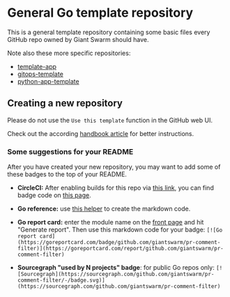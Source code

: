 # General Go template repository

This is a general template repository containing some basic files every GitHub repo owned by Giant Swarm should have.

Note also these more specific repositories:

- [template-app](https://github.com/giantswarm/template-app)
- [gitops-template](https://github.com/giantswarm/gitops-template)
- [python-app-template](https://github.com/giantswarm/python-app-template)

## Creating a new repository

Please do not use the `Use this template` function in the GitHub web UI.

Check out the according [handbook article](https://handbook.giantswarm.io/docs/dev-and-releng/repository/go/) for better instructions.

### Some suggestions for your README

After you have created your new repository, you may want to add some of these badges to the top of your README.

- **CircleCI:** After enabling builds for this repo via [this link](https://circleci.com/setup-project/gh/giantswarm/pr-comment-filter), you can find badge code on [this page](https://app.circleci.com/settings/project/github/giantswarm/pr-comment-filter/status-badges).

- **Go reference:** use [this helper](https://pkg.go.dev/badge/) to create the markdown code.

- **Go report card:** enter the module name on the [front page](https://goreportcard.com/) and hit "Generate report". Then use this markdown code for your badge: `[![Go report card](https://goreportcard.com/badge/github.com/giantswarm/pr-comment-filter)](https://goreportcard.com/report/github.com/giantswarm/pr-comment-filter)`

- **Sourcegraph "used by N projects" badge**: for public Go repos only: `[![Sourcegraph](https://sourcegraph.com/github.com/giantswarm/pr-comment-filter/-/badge.svg)](https://sourcegraph.com/github.com/giantswarm/pr-comment-filter)`
